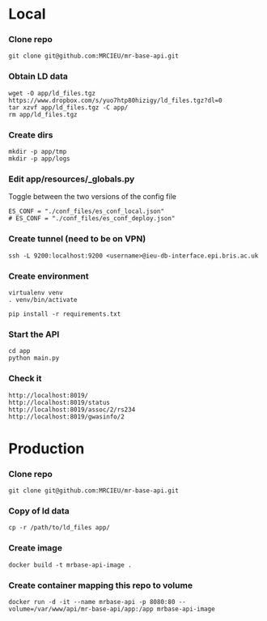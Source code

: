 # Local


### Clone repo

```
git clone git@github.com:MRCIEU/mr-base-api.git
```

### Obtain LD data
```
wget -O app/ld_files.tgz https://www.dropbox.com/s/yuo7htp80hizigy/ld_files.tgz?dl=0
tar xzvf app/ld_files.tgz -C app/
rm app/ld_files.tgz
```

### Create dirs

```
mkdir -p app/tmp
mkdir -p app/logs
```

### Edit app/resources/_globals.py

Toggle between the two versions of the config file

```
ES_CONF = "./conf_files/es_conf_local.json"
# ES_CONF = "./conf_files/es_conf_deploy.json"

```

### Create tunnel (need to be on VPN)
```
ssh -L 9200:localhost:9200 <username>@ieu-db-interface.epi.bris.ac.uk
```


### Create environment
```
virtualenv venv
. venv/bin/activate

pip install -r requirements.txt
```

### Start the API
```
cd app
python main.py
```

### Check it
```
http://localhost:8019/
http://localhost:8019/status
http://localhost:8019/assoc/2/rs234
http://localhost:8019/gwasinfo/2
```


# Production

### Clone repo

```
git clone git@github.com:MRCIEU/mr-base-api.git
```

### Copy of ld data
```
cp -r /path/to/ld_files app/
```

### Create image

```
docker build -t mrbase-api-image .
```

### Create container mapping this repo to volume

```
docker run -d -it --name mrbase-api -p 8080:80 --volume=/var/www/api/mr-base-api/app:/app mrbase-api-image
```
